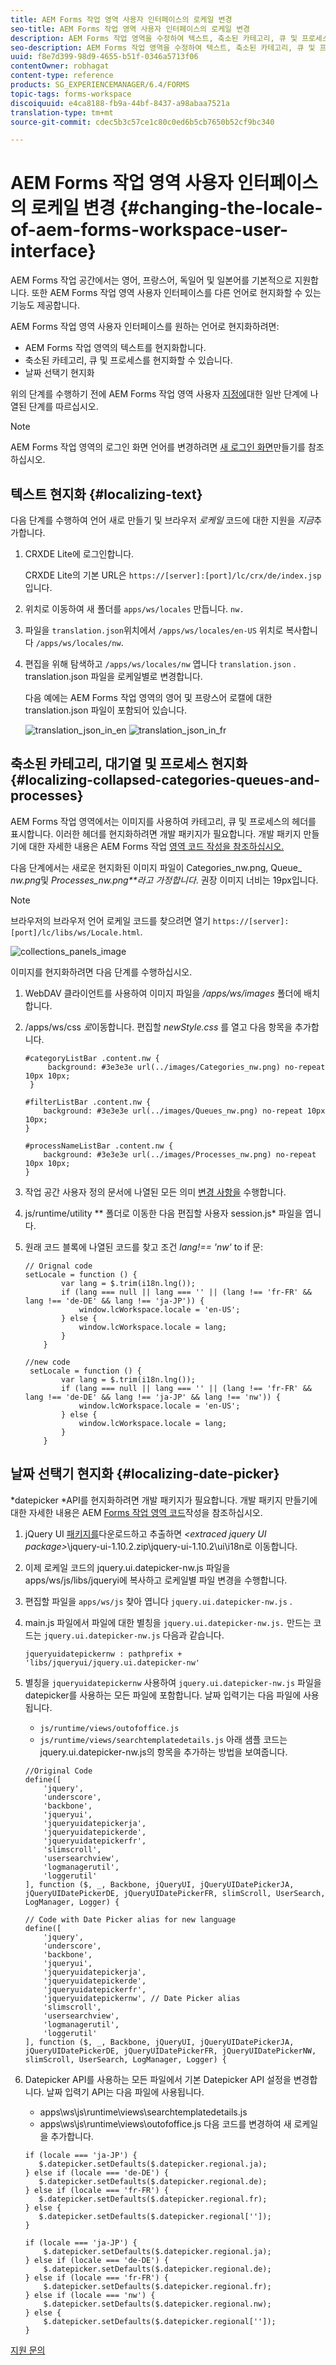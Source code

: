 ```yaml
---
title: AEM Forms 작업 영역 사용자 인터페이스의 로케일 변경
seo-title: AEM Forms 작업 영역 사용자 인터페이스의 로케일 변경
description: AEM Forms 작업 영역을 수정하여 텍스트, 축소된 카테고리, 큐 및 프로세스를 현지화하는 방법, 인터페이스의 날짜 선택기
seo-description: AEM Forms 작업 영역을 수정하여 텍스트, 축소된 카테고리, 큐 및 프로세스를 현지화하는 방법, 인터페이스의 날짜 선택기
uuid: f8e7d399-98d9-4655-b51f-0346a5713f06
contentOwner: robhagat
content-type: reference
products: SG_EXPERIENCEMANAGER/6.4/FORMS
topic-tags: forms-workspace
discoiquuid: e4ca8188-fb9a-44bf-8437-a98abaa7521a
translation-type: tm+mt
source-git-commit: cdec5b3c57ce1c80c0ed6b5cb7650b52cf9bc340

---
```



# AEM Forms 작업 영역 사용자 인터페이스의 로케일 변경 {#changing-the-locale-of-aem-forms-workspace-user-interface}

AEM Forms 작업 공간에서는 영어, 프랑스어, 독일어 및 일본어를 기본적으로 지원합니다. 또한 AEM Forms 작업 영역 사용자 인터페이스를 다른 언어로 현지화할 수 있는 기능도 제공합니다.

AEM Forms 작업 영역 사용자 인터페이스를 원하는 언어로 현지화하려면:

* AEM Forms 작업 영역의 텍스트를 현지화합니다.
* 축소된 카테고리, 큐 및 프로세스를 현지화할 수 있습니다.
* 날짜 선택기 현지화

위의 단계를 수행하기 전에 AEM Forms 작업 영역 사용자 [지정에](/help/forms/using/generic-steps-html-workspace-customization.md)대한 일반 단계에 나열된 단계를 따르십시오.

>[!NOTE]
>
>AEM Forms 작업 영역의 로그인 화면 언어를 변경하려면 [새 로그인 화면](/help/forms/using/creating-new-login-screen.md)만들기를 참조하십시오.

## 텍스트 현지화 {#localizing-text}

다음 단계를 수행하여 언어 새로 만들기 및 브라우저 *로케일* 코드에 대한 지원을 *지금*&#x200B;추가합니다.

1. CRXDE Lite에 로그인합니다.

   CRXDE Lite의 기본 URL은 `https://[server]:[port]/lc/crx/de/index.jsp`입니다.

1. 위치로 이동하여 새 폴더를 `apps/ws/locales` 만듭니다. `nw.`
1. 파일을 `translation.json`위치에서 `/apps/ws/locales/en-US` 위치로 복사합니다 `/apps/ws/locales/nw`.
1. 편집을 위해 탐색하고 `/apps/ws/locales/nw` 엽니다 `translation.json` . translation.json 파일을 로케일별로 변경합니다.

   다음 예에는 AEM Forms 작업 영역의 영어 및 프랑스어 로캘에 대한 translation.json 파일이 포함되어 있습니다.

   ![translation_json_in_en](assets/translation_json_in_en.png) ![translation_json_in_fr](assets/translation_json_in_fr.png)

## 축소된 카테고리, 대기열 및 프로세스 현지화 {#localizing-collapsed-categories-queues-and-processes}

AEM Forms 작업 영역에서는 이미지를 사용하여 카테고리, 큐 및 프로세스의 헤더를 표시합니다. 이러한 헤더를 현지화하려면 개발 패키지가 필요합니다. 개발 패키지 만들기에 대한 자세한 내용은 AEM Forms 작업 [영역 코드 작성을 참조하십시오.](/help/forms/using/introduction-customizing-html-workspace.md#main-pars-heading-3)

다음 단계에서는 새로운 현지화된 이미지 파일이 Categories_nw.png, Queue_ *nw.png*&#x200B;및 *Processes_nw.png**라고 가정합니다*. 권장 이미지 너비는 19px입니다.

>[!NOTE]
>
>브라우저의 브라우저 언어 로케일 코드를 찾으려면 열기 `https://[server]:[port]/lc/libs/ws/Locale.html`.

![collections_panels_image](assets/collapsing_panels_image.png)

이미지를 현지화하려면 다음 단계를 수행하십시오.

1. WebDAV 클라이언트를 사용하여 이미지 파일을 */apps/ws/images* 폴더에 배치합니다.
1. /apps/ws/css *로*&#x200B;이동합니다. 편집할 *newStyle.css* 를 열고 다음 항목을 추가합니다.

   ```
   #categoryListBar .content.nw {
        background: #3e3e3e url(../images/Categories_nw.png) no-repeat 10px 10px;
    }
   
   #filterListBar .content.nw {
       background: #3e3e3e url(../images/Queues_nw.png) no-repeat 10px 10px;
   }
   
   #processNameListBar .content.nw {
       background: #3e3e3e url(../images/Processes_nw.png) no-repeat 10px 10px;
   }
   ```

1. 작업 공간 사용자 정의 문서에 나열된 모든 의미 [변경 사항을](/help/forms/using/introduction-customizing-html-workspace.md) 수행합니다.
1. js/runtime/utility ** 폴더로 이동한 다음 편집할 사용자 session.js* 파일을 엽니다.
1. 원래 코드 블록에 나열된 코드를 찾고 조건 *lang!== &#39;nw&#39;* to if 문:

   ```
   // Orignal code
   setLocale = function () {
           var lang = $.trim(i18n.lng());
           if (lang === null || lang === '' || (lang !== 'fr-FR' && lang !== 'de-DE' && lang !== 'ja-JP')) {
               window.lcWorkspace.locale = 'en-US';
           } else {
               window.lcWorkspace.locale = lang;
           }
       }
   ```

   ```
   //new code
    setLocale = function () {
           var lang = $.trim(i18n.lng());
           if (lang === null || lang === '' || (lang !== 'fr-FR' && lang !== 'de-DE' && lang !== 'ja-JP' && lang !== 'nw')) {
               window.lcWorkspace.locale = 'en-US';
           } else {
               window.lcWorkspace.locale = lang;
           }
       }
   ```

## 날짜 선택기 현지화 {#localizing-date-picker}

*datepicker *API를 현지화하려면 개발 패키지가 필요합니다. 개발 패키지 만들기에 대한 자세한 내용은 AEM [Forms 작업 영역 코드](/help/forms/using/introduction-customizing-html-workspace.md#main-pars-heading-3)작성을 참조하십시오.

1. jQuery UI [패키지를](https://jqueryui.com/download/all/)다운로드하고 추출하면 *&lt;extraced jquery UI package>*\jquery-ui-1.10.2.zip\jquery-ui-1.10.2\ui\i18n로 이동합니다.
1. 이제 로케일 코드의 jquery.ui.datepicker-nw.js 파일을 apps/ws/js/libs/jqueryi에 복사하고 로케일별 파일 변경을 수행합니다.
1. 편집할 파일을 `apps/ws/js` 찾아 엽니다 `jquery.ui.datepicker-nw.js` .
1. main.js 파일에서 파일에 대한 별칭을 `jquery.ui.datepicker-nw.js.` 만드는 코드는 `jquery.ui.datepicker-nw.js` 다음과 같습니다.

   ```
   jqueryuidatepickernw : pathprefix + 'libs/jqueryui/jquery.ui.datepicker-nw'
   ```

1. 별칭을 `jqueryuidatepickernw` 사용하여 `jquery.ui.datepicker-nw.js` 파일을 datepicker를 사용하는 모든 파일에 포함합니다. 날짜 입력기는 다음 파일에 사용됩니다.

   * `js/runtime/views/outofoffice.js`
   * `js/runtime/views/searchtemplatedetails.js`
   아래 샘플 코드는 jquery.ui.datepicker-nw.js의 항목을 추가하는 방법을 보여줍니다.

   ```
   //Original Code
   define([
       'jquery',
       'underscore',
       'backbone',
       'jqueryui',
       'jqueryuidatepickerja',
       'jqueryuidatepickerde',
       'jqueryuidatepickerfr',
       'slimscroll',
       'usersearchview',
       'logmanagerutil',
       'loggerutil'
   ], function ($, _, Backbone, jQueryUI, jQueryUIDatePickerJA, jQueryUIDatePickerDE, jQueryUIDatePickerFR, slimScroll, UserSearch, LogManager, Logger) {
   ```

   ```
   // Code with Date Picker alias for new language
   define([
       'jquery',
       'underscore',
       'backbone',
       'jqueryui',
       'jqueryuidatepickerja',
       'jqueryuidatepickerde',
       'jqueryuidatepickerfr',
       'jqueryuidatepickernw', // Date Picker alias
       'slimscroll',
       'usersearchview',
       'logmanagerutil',
       'loggerutil'
   ], function ($, _, Backbone, jQueryUI, jQueryUIDatePickerJA, jQueryUIDatePickerDE, jQueryUIDatePickerFR, jQueryUIDatePickerNW, slimScroll, UserSearch, LogManager, Logger) {
   ```

1. Datepicker API를 사용하는 모든 파일에서 기본 Datepicker API 설정을 변경합니다. 날짜 입력기 API는 다음 파일에 사용됩니다.

   * apps\ws\js\runtime\views\searchtemplatedetails.js
   * apps\ws\js\runtime\views\outofoffice.js
   다음 코드를 변경하여 새 로케일을 추가합니다.

   ```
   if (locale === 'ja-JP') {
      $.datepicker.setDefaults($.datepicker.regional.ja);
   } else if (locale === 'de-DE') {
      $.datepicker.setDefaults($.datepicker.regional.de);
   } else if (locale === 'fr-FR') {
      $.datepicker.setDefaults($.datepicker.regional.fr);
   } else {
      $.datepicker.setDefaults($.datepicker.regional['']);
   }
   ```

   ```
   if (locale === 'ja-JP') {
       $.datepicker.setDefaults($.datepicker.regional.ja);
   } else if (locale === 'de-DE') {
       $.datepicker.setDefaults($.datepicker.regional.de);
   } else if (locale === 'fr-FR') {
       $.datepicker.setDefaults($.datepicker.regional.fr);
   } else if (locale === 'nw') {
       $.datepicker.setDefaults($.datepicker.regional.nw);
   } else {
       $.datepicker.setDefaults($.datepicker.regional['']);
   }
   ```

[지원 문의](https://www.adobe.com/account/sign-in.supportportal.html)
